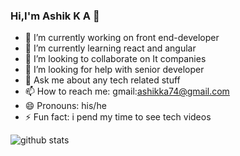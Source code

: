 ### Hi,I'm Ashik K A  👋

- 🔭 I’m currently working on front end-developer
- 🌱 I’m currently learning react and angular
- 👯 I’m looking to collaborate on It companies
- 🤔 I’m looking for help with senior developer
- 💬 Ask me about any tech related stuff
- 📫 How to reach me: gmail:ashikka74@gmail.com
- 😄 Pronouns: his/he
- ⚡ Fun fact: i pend my time to see tech videos

<!-- -<img src="https://github-readme-stats.vercel.app/api/?username=jasongaylord&count_private=true&theme=tokyonight&showicons=true"> -->
<img src="https://camo.githubusercontent.com/" alt=" github stats" data-canonical-src="https://github-readme-stats.vercel.app/api?username=github469469&amp;show_icons=true&amp;theme=light&amp;line_height=27" style="max-width:100%;" align="middle">

